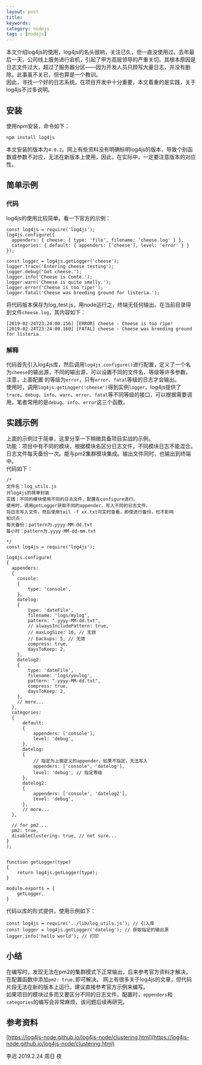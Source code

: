 ```yaml
---
layout: post
title: 
keywords: 
category: nodejs
tags : [nodejs]
---
```

本文介绍log4js的使用，log4js的名头很响，关注已久，但一直没使用过。去年最后一天，公司线上服务进行宕机，引起了甲方高层领导的严重关切。其根本原因是日志文件过大，超过了服务器分区——因为开发人员只顾写大量日志，并没有删除。此事虽不关已，但也算是一个教训。  
因此，寻找一个好的日志系统，在项目开发中十分重要，本文着重的是实践，关于log4js不过多说明。  

<!-- more -->

## 安装
使用npm安装，命令如下：  
```
npm install log4js
```
本文安装的版本为`4.0.2`。网上有些资料没有明确标明log4js的版本，导致个别函数或参数不对应，无法在新版本上使用，因此，在实际中，一定要注意版本的对应性。  

## 简单示例
### 代码
log4js的使用比较简单。看一下官方的示例：  
```
const log4js = require('log4js');
log4js.configure({
  appenders: { cheese: { type: 'file', filename: 'cheese.log' } },
  categories: { default: { appenders: ['cheese'], level: 'error' } }
});

const logger = log4js.getLogger('cheese');
logger.trace('Entering cheese testing');
logger.debug('Got cheese.');
logger.info('Cheese is Comté.');
logger.warn('Cheese is quite smelly.');
logger.error('Cheese is too ripe!');
logger.fatal('Cheese was breeding ground for listeria.');
```
将代码版本保存为log_test.js，用node运行之，终端无任何输出。在当前目录得到文件`cheese.log`，其内容如下：  
```
[2019-02-24T23:24:00.156] [ERROR] cheese - Cheese is too ripe!
[2019-02-24T23:24:00.160] [FATAL] cheese - Cheese was breeding ground for listeria.
```
### 解释
代码首先引入log4js库，然后调用`log4js.configure()`进行配置，定义了一个名为`cheese`的输出源，不同的输出源，可以设置不同的文件名、等级等许多参数。注意，上面配置 的等级为`error`，只有`error`、`fatal`等级的日志才会输出。  
使用时，调用`log4js.getLogger('cheese')`得到实例`logger`，log4js提供了`trace`、`debug`、`info`、`warn`、`error`、`fatal`等不同等级的接口，可以根据需要调用，笔者常用的是`debug`、`info`、`error`这三个函数。

## 实践示例
上面的示例过于简单，这里分享一下稍微具备项目实战的示例。  
功能：项目中有不同的模块，根据模块名区分日志文件，不同模块日志不能混合。日志文件每天备份一次。能与pm2集群模块集成。输出文件同时，也输出到终端中。  
代码如下：  
```
/*
文件名：log_utils.js
对log4js的简单封装
实践：不同的模块使用不同的日志文件，配置在configure进行。
使用时，调用getLogger获取不同的appender，写入不同的日志文件。
将日志写入文件，然后使用tail -f xx.txt可实时查看，即使进行备份，也不影响
知识点：
每天备份：pattern为.yyyy-MM-dd.txt
每小时：pattern为.yyyy-MM-dd-mm.txt

*/
const log4js = require('log4js');

log4js.configure(
{
  appenders:
  {
    console:
    {
        type: 'console',
    },
    datelog:
    {
        type: 'dateFile',
        filename: 'logs/mylog',
        pattern: ".yyyy-MM-dd.txt",
        // alwaysIncludePattern: true,
        // maxLogSize: 10, // 无效
        // backups: 5, // 无效
        compress: true,
        daysToKeep: 2,
    },
    datelog2:
    {
        type: 'dateFile',
        filename: 'logs/youlog',
        pattern: ".yyyy-MM-dd.txt",
        compress: true,
        daysToKeep: 2,
    },
    // more...
  },
  categories:
  {
      default:
      {
          appenders: ['console'],
          level: 'debug',
      },
      datelog:
      {
          // 指定为上面定义的appender，如果不指定，无法写入
          appenders: ['console', 'datelog'],
          level: 'debug', // 指定等级
      },
      datelog2:
      {
          appenders: ['console', 'datelog2'],
          level: 'debug',
      },
      // more...
  },
  
  // for pm2...
  pm2: true,
  disableClustering: true, // not sure...
}
);


function getLogger(type)
{
    return log4js.getLogger(type);
}

module.exports = {
    getLogger,
}
```
代码以库的形式提供，使用示例如下：  
```
const log4js = require('../lib/log_utils.js'); // 引入库
const logger = log4js.getLogger('datelog'); // 获取指定的输出源
logger.info('hello world'); // 打印
```

## 小结
在编写时，发现无法在pm2的集群模式下正常输出，后来参考官方资料才解决，在配置函数中添加`pm2: true,`即可解决。 
网上有很多关于log4js的文章，但代码片段无法在新的版本上运行。建议直接参考官方示例来编写。  
如果项目的模块过多而又要区分不同的日志文件，配置时，`appenders`和`categories`的编写会非常麻烦，该问题后续再研究。  

## 参考资料
[https://log4js-node.github.io/log4js-node/clustering.html](https://log4js-node.github.io/log4js-node/clustering.html)

李迟 2019.2.24 周日 夜